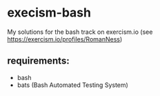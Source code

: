 # execism-bash
My solutions for the bash track on exercism.io (see https://exercism.io/profiles/RomanNess)

## requirements:
* bash
* bats (Bash Automated Testing System)
